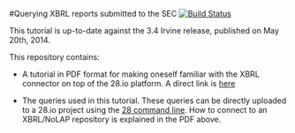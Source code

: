 #Querying XBRL reports submitted to the SEC
[![Build Status](http://img.shields.io/travis/28msec/xbrl-tutorial/master.svg?style=flat)](https://travis-ci.org/28msec/xbrl-tutorial)

This tutorial is up-to-date against the 3.4 Irvine release, published on May 20th, 2014.

This repository contains:
- A tutorial in PDF format for making oneself familiar with the XBRL connector on top of the 28.io platform. A direct link is [here](https://github.com/28msec/xbrl-tutorial/blob/master/tutorial/en-US/out/pdf/SECTutorial.pdf?raw=true)

- The queries used in this tutorial. These queries can be directly uploaded to a 28.io project using the [28 command line](https://github.com/28msec/28). How to connect to an XBRL/NoLAP repository is explained in the PDF above.

